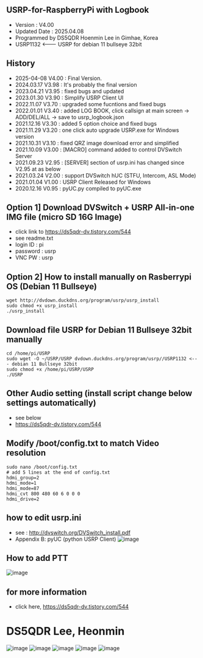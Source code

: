 ## USRP-for-RaspberryPi with Logbook
- Version : V4.00
- Updated Date : 2025.04.08
- Programmed by DS5QDR Hoenmin Lee in Gimhae, Korea
- USRP1132 <--- USRP for debian 11 bullseye 32bit


## History
- 2025-04-08 V4.00 : Final Version. 
- 2024.03.17 V3.98 : It's probably the final version
- 2023.04.21 V3.95 : fixed bugs and updated
- 2023.01.30 V3.90 : Simplify USRP Client UI
- 2022.11.07 V3.70 : upgraded some fucntions and fixed bugs
- 2022.01.01 V3.40 : added LOG BOOK, click callsign at main screen -> ADD/DEL/ALL -> save to usrp_logbook.json
- 2021.12.16 V3.30 : added 5 option choice and fixed bugs
- 2021.11.29 V3.20 : one click auto upgrade USRP.exe for Windows version
- 2021.10.31 V3.10 : fixed QRZ image download error and simplified
- 2021.10.09 V3.00 : [MACRO] command added to control DVSwitch Server
- 2021.09.23 V2.95 : [SERVER] section of usrp.ini has changed since V2.95 at as below
- 2021.03.24 V2.00 : support DVSwitch hUC (STFU, Intercom, ASL Mode) 
- 2021.01.04 V1.00 : USRP Client Released for Windows
- 2020.12.16 V0.95 : pyUC.py compiled to pyUC.exe


## Option 1] Download DVSwitch + USRP All-in-one IMG file (micro SD 16G Image)
- click link to https://ds5qdr-dv.tistory.com/544
- see readme.txt
- login ID : pi   
- password : usrp    
- VNC PW   : usrp


## Option 2] How to install manually on Rasberrypi OS (Debian 11 Bullseye)
```
wget http://dvdown.duckdns.org/program/usrp/usrp_install
sudo chmod +x usrp_install
./usrp_install 
```


## Download file USRP for Debian 11 Bullseye 32bit manually
```
cd /home/pi/USRP
sudo wget -O ~/USRP/USRP dvdown.duckdns.org/program/usrp//USRP1132 <--- debian 11 Bullseye 32bit
sudo chmod +x /home/pi/USRP/USRP
./USRP
```

## Other Audio setting (install script change below settings automatically)
- see below
- https://ds5qdr-dv.tistory.com/544


## Modify /boot/config.txt to match Video resolution
```
sudo nano /boot/config.txt
# add 5 lines at the end of config.txt
hdmi_group=2
hdmi_mode=1
hdmi_mode=87
hdmi_cvt 800 480 60 6 0 0 0
hdmi_drive=2
```

## how to edit usrp.ini
- see : http://dvswitch.org/DVSwitch_install.pdf
- Appendix B: pyUC (python USRP Client)
![image](https://user-images.githubusercontent.com/64110724/134375327-b36d3c95-b887-4ac5-82a7-c5c620e5acfe.png)

## How to add PTT
![image](https://github.com/ds5qdr/USRP-for-Raspberrypi/assets/64110724/bb172318-ce33-43b2-b251-6730a74e615e)

## for more information
- click here, https://ds5qdr-dv.tistory.com/544

# DS5QDR Lee, Heonmin
![image](https://github.com/ds5qdr/USRP-for-Raspberrypi/assets/64110724/c46f33cc-56b9-4e8a-8d44-eb578ba4ad7e)
![image](https://github.com/ds5qdr/USRP-for-Raspberrypi/assets/64110724/c20ed2d1-bf83-45f0-bd3c-8250586a9a7c)
![image](https://github.com/ds5qdr/USRP-for-Raspberrypi/assets/64110724/7fe55ff9-7098-48e6-8d0a-4dbe4f2c1a6f)
![image](https://github.com/ds5qdr/USRP-for-Raspberrypi/assets/64110724/d08105b5-2972-4e05-9ea5-6f5887f45cc4)
![image](https://github.com/ds5qdr/USRP-for-Raspberrypi/assets/64110724/c0c34564-8274-45aa-a1e9-4d27c695422c)

